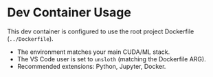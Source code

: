 # Dev Container Usage

This dev container is configured to use the root project Dockerfile (`../Dockerfile`).

- The environment matches your main CUDA/ML stack.
- The VS Code user is set to `unsloth` (matching the Dockerfile ARG).
- Recommended extensions: Python, Jupyter, Docker.
